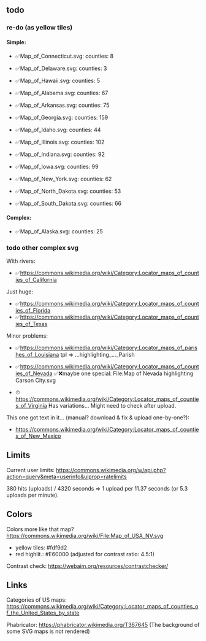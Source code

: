 ## todo

### re-do (as yellow tiles)
#### Simple:
  - ✅Map_of_Connecticut.svg: counties: 8
  - ✅Map_of_Delaware.svg: counties: 3
  - ✅Map_of_Hawaii.svg: counties: 5
  
  - ✅Map_of_Alabama.svg: counties: 67
  - ✅Map_of_Arkansas.svg: counties: 75
  - ✅Map_of_Georgia.svg: counties: 159
  - ✅Map_of_Idaho.svg: counties: 44
  - ✅Map_of_Illinois.svg: counties: 102
  - ✅Map_of_Indiana.svg: counties: 92
  - ✅Map_of_Iowa.svg: counties: 99
  - ✅Map_of_New_York.svg: counties: 62
  - ✅Map_of_North_Dakota.svg: counties: 53
  - ✅Map_of_South_Dakota.svg: counties: 66

#### Complex:
  - ✅Map_of_Alaska.svg: counties: 25
  
### todo other complex svg

With rivers:
  - ✅https://commons.wikimedia.org/wiki/Category:Locator_maps_of_counties_of_California

Just huge:
  - ✅https://commons.wikimedia.org/wiki/Category:Locator_maps_of_counties_of_Florida
  - ✅https://commons.wikimedia.org/wiki/Category:Locator_maps_of_counties_of_Texas

Minor problems:
  - ✅https://commons.wikimedia.org/wiki/Category:Locator_maps_of_parishes_of_Louisiana
  	tpl => ...highlighting_..._Parish
  - ✅https://commons.wikimedia.org/wiki/Category:Locator_maps_of_counties_of_Nevada
	✅❌maybe one special:	File:Map of Nevada highlighting Carson City.svg

  - ⏱https://commons.wikimedia.org/wiki/Category:Locator_maps_of_counties_of_Virginia
	Has variations... Might need to check after upload.

This one got text in it... (manual? download & fix & upload one-by-one?):
  - https://commons.wikimedia.org/wiki/Category:Locator_maps_of_counties_of_New_Mexico

## Limits

Current user limits:
https://commons.wikimedia.org/w/api.php?action=query&meta=userinfo&uiprop=ratelimits

380 hits (uploads) / 4320 seconds => 1 upload per 11.37 seconds (or 5.3 uploads per minute).

## Colors

Colors more like that map?
https://commons.wikimedia.org/wiki/File:Map_of_USA_NV.svg

  - yellow tiles: #fdf9d2
  - red highlit.: #E60000 (adjusted for contrast ratio: 4.5:1)

Contrast check:
https://webaim.org/resources/contrastchecker/

## Links

Categories of US maps:
https://commons.wikimedia.org/wiki/Category:Locator_maps_of_counties_of_the_United_States_by_state

Phabricator:
https://phabricator.wikimedia.org/T367645 (The background of some SVG maps is not rendered)
